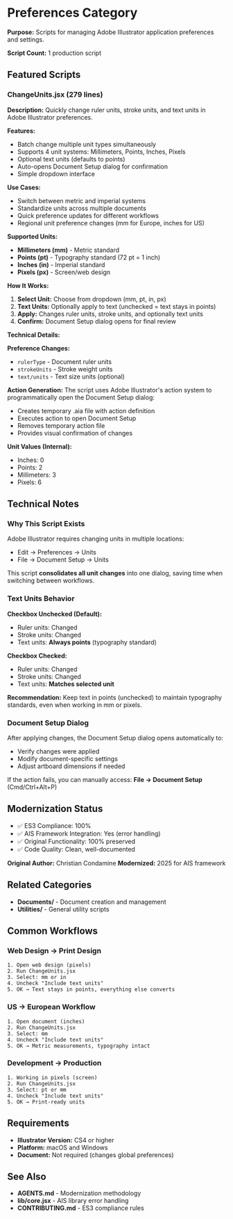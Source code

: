 # Preferences Category

**Purpose:** Scripts for managing Adobe Illustrator application preferences and settings.

**Script Count:** 1 production script

## Featured Scripts

### ChangeUnits.jsx (279 lines)

**Description:** Quickly change ruler units, stroke units, and text units in Adobe Illustrator preferences.

**Features:**
- Batch change multiple unit types simultaneously
- Supports 4 unit systems: Millimeters, Points, Inches, Pixels
- Optional text units (defaults to points)
- Auto-opens Document Setup dialog for confirmation
- Simple dropdown interface

**Use Cases:**
- Switch between metric and imperial systems
- Standardize units across multiple documents
- Quick preference updates for different workflows
- Regional unit preference changes (mm for Europe, inches for US)

**Supported Units:**
- **Millimeters (mm)** - Metric standard
- **Points (pt)** - Typography standard (72 pt = 1 inch)
- **Inches (in)** - Imperial standard
- **Pixels (px)** - Screen/web design

**How It Works:**

1. **Select Unit:** Choose from dropdown (mm, pt, in, px)
2. **Text Units:** Optionally apply to text (unchecked = text stays in points)
3. **Apply:** Changes ruler units, stroke units, and optionally text units
4. **Confirm:** Document Setup dialog opens for final review

**Technical Details:**

**Preference Changes:**
- `rulerType` - Document ruler units
- `strokeUnits` - Stroke weight units
- `text/units` - Text size units (optional)

**Action Generation:**
The script uses Adobe Illustrator's action system to programmatically open the Document Setup dialog:
- Creates temporary .aia file with action definition
- Executes action to open Document Setup
- Removes temporary action file
- Provides visual confirmation of changes

**Unit Values (Internal):**
- Inches: 0
- Points: 2
- Millimeters: 3
- Pixels: 6

## Technical Notes

### Why This Script Exists

Adobe Illustrator requires changing units in multiple locations:
- Edit → Preferences → Units
- File → Document Setup → Units

This script **consolidates all unit changes** into one dialog, saving time when switching between workflows.

### Text Units Behavior

**Checkbox Unchecked (Default):**
- Ruler units: Changed
- Stroke units: Changed
- Text units: **Always points** (typography standard)

**Checkbox Checked:**
- Ruler units: Changed
- Stroke units: Changed
- Text units: **Matches selected unit**

**Recommendation:** Keep text in points (unchecked) to maintain typography standards, even when working in mm or pixels.

### Document Setup Dialog

After applying changes, the Document Setup dialog opens automatically to:
- Verify changes were applied
- Modify document-specific settings
- Adjust artboard dimensions if needed

If the action fails, you can manually access: **File → Document Setup** (Cmd/Ctrl+Alt+P)

## Modernization Status

- ✅ ES3 Compliance: 100%
- ✅ AIS Framework Integration: Yes (error handling)
- ✅ Original Functionality: 100% preserved
- ✅ Code Quality: Clean, well-documented

**Original Author:** Christian Condamine
**Modernized:** 2025 for AIS framework

## Related Categories

- **Documents/** - Document creation and management
- **Utilities/** - General utility scripts

## Common Workflows

### Web Design → Print Design
```
1. Open web design (pixels)
2. Run ChangeUnits.jsx
3. Select: mm or in
4. Uncheck "Include text units"
5. OK → Text stays in points, everything else converts
```

### US → European Workflow
```
1. Open document (inches)
2. Run ChangeUnits.jsx
3. Select: mm
4. Uncheck "Include text units"
5. OK → Metric measurements, typography intact
```

### Development → Production
```
1. Working in pixels (screen)
2. Run ChangeUnits.jsx
3. Select: pt or mm
4. Uncheck "Include text units"
5. OK → Print-ready units
```

## Requirements

- **Illustrator Version:** CS4 or higher
- **Platform:** macOS and Windows
- **Document:** Not required (changes global preferences)

## See Also

- **AGENTS.md** - Modernization methodology
- **lib/core.jsx** - AIS library error handling
- **CONTRIBUTING.md** - ES3 compliance rules
